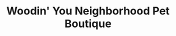 ---
title: "Woodin' You Neighborhood Pet Boutique"
url: /ridgefield/woodin-you-neighborhood-pet-boutique/
shop: pet
---